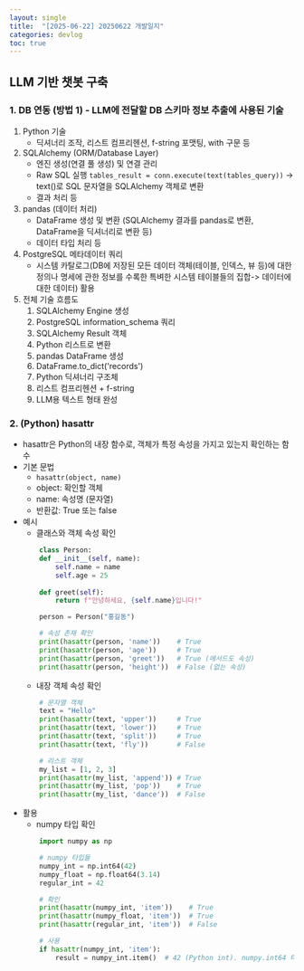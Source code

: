 ```yaml
---
layout: single
title:  "[2025-06-22] 20250622 개발일지"
categories: devlog
toc: true
---
```


## LLM 기반 챗봇 구축

### 1. DB 연동 (방법 1) - LLM에 전달할 DB 스키마 정보 추출에 사용된 기술
1. Python 기술
    - 딕셔너리 조작, 리스트 컴프리헨션, f-string 포맷팅, with 구문 등
2. SQLAlchemy (ORM/Database Layer)
    - 엔진 생성(연결 풀 생성) 및 연결 관리
    - Raw SQL 실행 `tables_result = conn.execute(text(tables_query))` -> text()로 SQL 문자열을 SQLAlchemy 객체로 변환
    - 결과 처리 등
3. pandas (데이터 처리)
    - DataFrame 생성 및 변환 (SQLAlchemy 결과를 pandas로 변환, DataFrame을 딕셔너리로 변환 등)
    - 데이터 타입 처리 등
4. PostgreSQL 메타데이터 쿼리
    - 시스템 카탈로그(DB에 저장된 모든 데이터 객체(테이블, 인덱스, 뷰 등)에 대한 정의나 명세에 관한 정보를 수록한 특벼한 시스템 테이블들의 집합-> 데이터에 대한 데이터) 활용
5. 전체 기술 흐름도
    1. SQLAlchemy Engine 생성
    2. PostgreSQL information_schema 쿼리
    3. SQLAlchemy Result 객체
    4. Python 리스트로 변환
    5. pandas DataFrame 생성
    6. DataFrame.to_dict('records')
    7. Python 딕셔너리 구조체
    8. 리스트 컴프리헨션 + f-string
    9. LLM용 텍스트 형태 완성

### 2. (Python) hasattr
- hasattr은 Python의 내장 함수로, 객체가 특정 속성을 가지고 있는지 확인하는 함수
- 기본 문법
    - `hasattr(object, name)`
    - object: 확인할 객체
    - name: 속성명 (문자열)
    - 반환값: True 또는 false
- 예시
    - 클래스와 객체 속성 확인
    ```python
        class Person:
        def __init__(self, name):
            self.name = name
            self.age = 25
        
        def greet(self):
            return f"안녕하세요, {self.name}입니다!"

        person = Person("홍길동")

        # 속성 존재 확인
        print(hasattr(person, 'name'))    # True
        print(hasattr(person, 'age'))     # True
        print(hasattr(person, 'greet'))   # True (메서드도 속성)
        print(hasattr(person, 'height'))  # False (없는 속성)
    ```
    - 내장 객체 속성 확인
    ```python
        # 문자열 객체
        text = "Hello"
        print(hasattr(text, 'upper'))     # True
        print(hasattr(text, 'lower'))     # True
        print(hasattr(text, 'split'))     # True
        print(hasattr(text, 'fly'))       # False

        # 리스트 객체
        my_list = [1, 2, 3]
        print(hasattr(my_list, 'append')) # True
        print(hasattr(my_list, 'pop'))    # True
        print(hasattr(my_list, 'dance'))  # False
    ```
- 활용
    - numpy 타입 확인
    ```python
        import numpy as np

        # numpy 타입들
        numpy_int = np.int64(42)
        numpy_float = np.float64(3.14)
        regular_int = 42

        # 확인
        print(hasattr(numpy_int, 'item'))    # True
        print(hasattr(numpy_float, 'item'))  # True  
        print(hasattr(regular_int, 'item'))  # False

        # 사용
        if hasattr(numpy_int, 'item'):
            result = numpy_int.item()  # 42 (Python int). numpy.int64 타입이 Python int 타입으로 형변환.
    ```